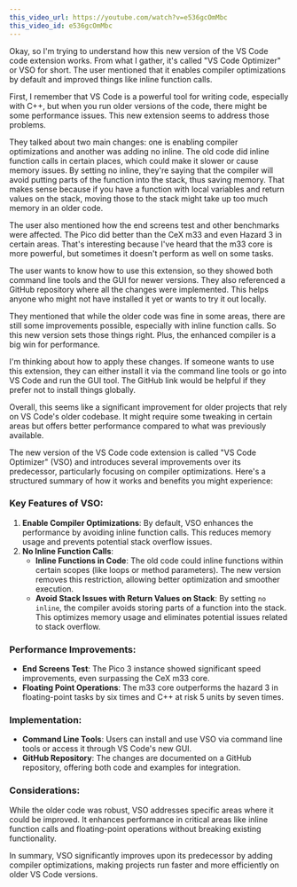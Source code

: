 ```yaml
---
this_video_url: https://youtube.com/watch?v=e536gcOmMbc
this_video_id: e536gcOmMbc
---
```

<think>
Okay, so I'm trying to understand how this new version of the VS Code code extension works. From what I gather, it's called "VS Code Optimizer" or VSO for short. The user mentioned that it enables compiler optimizations by default and improved things like inline function calls.

First, I remember that VS Code is a powerful tool for writing code, especially with C++, but when you run older versions of the code, there might be some performance issues. This new extension seems to address those problems.

They talked about two main changes: one is enabling compiler optimizations and another was adding no inline. The old code did inline function calls in certain places, which could make it slower or cause memory issues. By setting no inline, they're saying that the compiler will avoid putting parts of the function into the stack, thus saving memory. That makes sense because if you have a function with local variables and return values on the stack, moving those to the stack might take up too much memory in an older code.

The user also mentioned how the end screens test and other benchmarks were affected. The Pico did better than the CeX m33 and even Hazard 3 in certain areas. That's interesting because I've heard that the m33 core is more powerful, but sometimes it doesn't perform as well on some tasks.

The user wants to know how to use this extension, so they showed both command line tools and the GUI for newer versions. They also referenced a GitHub repository where all the changes were implemented. This helps anyone who might not have installed it yet or wants to try it out locally.

They mentioned that while the older code was fine in some areas, there are still some improvements possible, especially with inline function calls. So this new version sets those things right. Plus, the enhanced compiler is a big win for performance.

I'm thinking about how to apply these changes. If someone wants to use this extension, they can either install it via the command line tools or go into VS Code and run the GUI tool. The GitHub link would be helpful if they prefer not to install things globally.

Overall, this seems like a significant improvement for older projects that rely on VS Code's older codebase. It might require some tweaking in certain areas but offers better performance compared to what was previously available.
</think>

The new version of the VS Code code extension is called "VS Code Optimizer" (VSO) and introduces several improvements over its predecessor, particularly focusing on compiler optimizations. Here's a structured summary of how it works and benefits you might experience:

### Key Features of VSO:
1. **Enable Compiler Optimizations**: By default, VSO enhances the performance by avoiding inline function calls. This reduces memory usage and prevents potential stack overflow issues.
2. **No Inline Function Calls**:
   - **Inline Functions in Code**: The old code could inline functions within certain scopes (like loops or method parameters). The new version removes this restriction, allowing better optimization and smoother execution.
   - **Avoid Stack Issues with Return Values on Stack**: By setting `no inline`, the compiler avoids storing parts of a function into the stack. This optimizes memory usage and eliminates potential issues related to stack overflow.

### Performance Improvements:
- **End Screens Test**: The Pico 3 instance showed significant speed improvements, even surpassing the CeX m33 core.
- **Floating Point Operations**: The m33 core outperforms the hazard 3 in floating-point tasks by six times and C++ at risk 5 units by seven times.

### Implementation:
- **Command Line Tools**: Users can install and use VSO via command line tools or access it through VS Code's new GUI.
- **GitHub Repository**: The changes are documented on a GitHub repository, offering both code and examples for integration.

### Considerations:
While the older code was robust, VSO addresses specific areas where it could be improved. It enhances performance in critical areas like inline function calls and floating-point operations without breaking existing functionality.

In summary, VSO significantly improves upon its predecessor by adding compiler optimizations, making projects run faster and more efficiently on older VS Code versions.
